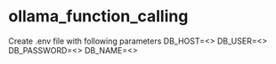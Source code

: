 # ollama_function_calling

Create .env file with following parameters
DB_HOST=<<Host>>
DB_USER=<<user>>
DB_PASSWORD=<<password>>
DB_NAME=<<dbname>>
